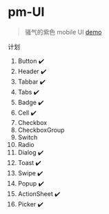 # pm-UI

> 骚气的紫色 mobile UI
> [demo](https://fuckiebrowser.github.io/vue-pmui)

计划
1. Button :heavy_check_mark:
2. Header :heavy_check_mark:
3. Tabbar :heavy_check_mark:
4. Tabs :heavy_check_mark:
5. Badge :heavy_check_mark:
6. Cell :heavy_check_mark:
7. Checkbox
8. CheckboxGroup
9. Switch
10. Radio
11. Dialog :heavy_check_mark:
12. Toast :heavy_check_mark:
13. Swipe :heavy_check_mark:
14. Popup :heavy_check_mark:
15. ActionSheet :heavy_check_mark:
16. Picker :heavy_check_mark:
